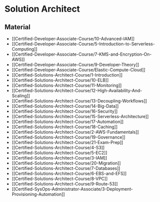 # Solution Architect

## Material

- [[Certified-Developer-Associate-Course/10-Advanced-IAM]]
- [[Certified-Developer-Associate-Course/5-Introduction-to-Serverless-Computing]]
- [[Certified-Developer-Associate-Course/7-KMS-and-Encryption-On-AWS]]
- [[Certified-Developer-Associate-Course/9-Developer-Theory]]
- [[Certified-Developer-Associate-Course/Elastic-Compute-Cloud]]
- [[Certified-Solutions-Architect-Course/1-Introduction]]
- [[Certified-Solutions-Architect-Course/10-ELB]]
- [[Certified-Solutions-Architect-Course/11-Monitoring]]
- [[Certified-Solutions-Architect-Course/12-High-Availability-And-Scaling]]
- [[Certified-Solutions-Architect-Course/13-Decoupling-Workflows]]
- [[Certified-Solutions-Architect-Course/14-Big-Data]]
- [[Certified-Solutions-Architect-Course/16-Security]]
- [[Certified-Solutions-Architect-Course/15-Serverless-Architecture]]
- [[Certified-Solutions-Architect-Course/17-Automation]]
- [[Certified-Solutions-Architect-Course/18-Caching]]
- [[Certified-Solutions-Architect-Course/2-AWS-Fundamentals]]
- [[Certified-Solutions-Architect-Course/19-Governance]]
- [[Certified-Solutions-Architect-Course/21-Exam-Prep]]
- [[Certified-Solutions-Architect-Course/4-S3]]
- [[Certified-Solutions-Architect-Course/5-EC2]]
- [[Certified-Solutions-Architect-Course/3-IAM]]
- [[Certified-Solutions-Architect-Course/20-Migration]]
- [[Certified-Solutions-Architect-Course/7-Databases]]
- [[Certified-Solutions-Architect-Course/6-EBS-and-EFS]]
- [[Certified-Solutions-Architect-Course/8-VPC]]
- [[Certified-Solutions-Architect-Course/9-Route-53]]
- [[Certified-SysOps-Administrator-Associate/3-Deployment-Provisioning-Automation]]

